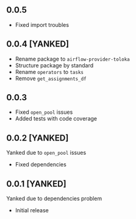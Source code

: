 0.0.5
-------------------
* Fixed import troubles


0.0.4 [YANKED]
-------------------
* Rename package to `airflow-provider-toloka`
* Structure package by standard
* Rename `operators` to `tasks`
* Remove `get_assignments_df`


0.0.3
-------------------
* Fixed `open_pool` issues
* Added tests with code coverage


0.0.2 [YANKED]
-------------------
Yanked due to `open_pool` issues
* Fixed dependencies


0.0.1 [YANKED]
-------------------
Yanked due to dependencies problem
* Initial release
